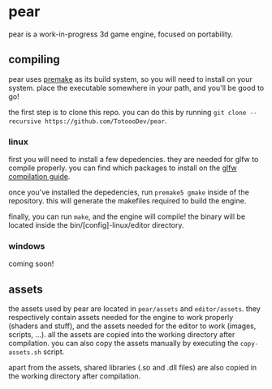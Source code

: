 # pear

pear is a work-in-progress 3d game engine, focused on portability.

## compiling

pear uses [premake](https://premake.github.io/) as its build system, so you will need to install on your system. place the executable somewhere in your path, and you'll be good to go!

the first step is to clone this repo. you can do this by running `git clone --recursive https://github.com/TotoooDev/pear`.

### linux

first you will need to install a few depedencies. they are needed for glfw to compile properly. you can find which packages to install on the [glfw compilation guide](https://www.glfw.org/docs/latest/compile.html#compile_deps).

once you've installed the depedencies, run `premake5 gmake` inside of the repository. this will generate the makefiles required to build the engine.

finally, you can run `make`, and the engine will compile! the binary will be located inside the bin/[config]-linux/editor directory.

### windows

coming soon!

## assets

the assets used by pear are located in `pear/assets` and `editor/assets`. they respectively contain assets needed for the engine to work properly (shaders and stuff), and the assets needed for the editor to work (images, scripts, ...). all the assets are copied into the working directory after compilation. you can also copy the assets manually by executing the `copy-assets.sh` script.

apart from the assets, shared libraries (.so and .dll files) are also copied in the working directory after compilation.
